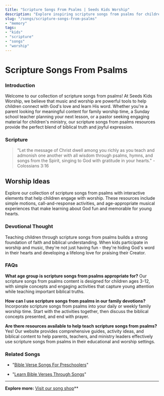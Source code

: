 ```yaml
---
title: "Scripture Songs From Psalms | Seeds Kids Worship"
description: "Explore inspiring scripture songs from psalms for children's worship and faith development. Biblical music resources for families and ministry."
slug: "/songs/scripture-songs-from-psalms"
- "memory"
tags:
- "kids"
- "scripture"
- "songs"
- "worship"
---
```


# Scripture Songs From Psalms

### Introduction

Welcome to our collection of scripture songs from psalms! At Seeds Kids Worship, we believe that music and worship are powerful tools to help children connect with God's love and learn His word. Whether you're a parent looking for meaningful content for family worship time, a Sunday school teacher planning your next lesson, or a pastor seeking engaging material for children's ministry, our scripture songs from psalms resources provide the perfect blend of biblical truth and joyful expression.

### Scripture

> "Let the message of Christ dwell among you richly as you teach and admonish one another with all wisdom through psalms, hymns, and songs from the Spirit, singing to God with gratitude in your hearts." - Colossians 3:16

## Worship Ideas

Explore our collection of scripture songs from psalms with interactive elements that help children engage with worship. These resources include simple motions, call-and-response activities, and age-appropriate musical experiences that make learning about God fun and memorable for young hearts.

### Devotional Thought

Teaching children through scripture songs from psalms builds a strong foundation of faith and biblical understanding. When kids participate in worship and music, they're not just having fun - they're hiding God's word in their hearts and developing a lifelong love for praising their Creator.

### FAQs

**What age group is scripture songs from psalms appropriate for?**
Our scripture songs from psalms content is designed for children ages 3-12, with simple concepts and engaging activities that capture young attention while teaching important biblical truths.

**How can I use scripture songs from psalms in our family devotions?**
Incorporate scripture songs from psalms into your daily or weekly family worship time. Start with the activities together, then discuss the biblical concepts presented, and end with prayer.

**Are there resources available to help teach scripture songs from psalms?**
Yes! Our website provides comprehensive guides, activity ideas, and biblical content to help parents, teachers, and ministry leaders effectively use scripture songs from psalms in their educational and worship settings.

### Related Songs

- "[Bible Verse Songs For Preschoolers](/songs/bible-verse-songs-for-preschoolers/)"

- "[Learn Bible Verses Through Songs](/songs/learn-bible-verses-through-songs/)"

---

**Explore more:** [Visit our song shop](https://seedskidsworship.com/shop)**

<!-- Schema Markup -->
<script type="application/ld+json">
{
  "@context": "https://schema.org",
  "@type": "MusicRecording",
  "name": "Scripture Songs From Psalms",
  "byArtist": {
    "@type": "MusicGroup",
    "name": "Seeds Kids Worship"
  },
  "isFamilyFriendly": true,
  "url": "https://seedskidsworship.com/songs/scripture-songs-from-psalms/"
}
</script>